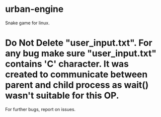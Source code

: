 # urban-engine
Snake game for linux.

# Do Not Delete "user_input.txt". For any bug make sure "user_input.txt" contains 'C' character. It was created to communicate between parent and child process as wait() wasn't suitable for this OP. 


For further bugs, report on issues.
